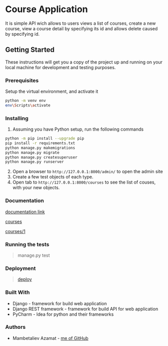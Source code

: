 # Course Application
It is simple API wich allows to users views a list of courses, create a new course, view a course detail by specifying its id and allows delete caused by specifying id.

## Getting Started
These instructions will get you a copy of the project up and running on your local machine for development and testing purposes.

### Prerequisites
Setup the virtual environment, and activate it
```bash
python -m venv env
env\Scripts\activate
```

### Installing
1. Assuming you have Python setup, run the following commands

```bash
python -m pip install --upgrade pip
pip install -r requirements.txt
python manage.py makemigrations
python manage.py migrate
python manage.py createsuperuser
python manage.py runserver
```
2. Open a browser to `http://127.0.0.1:8000/admin/` to open the admin site
3. Create a few test objects of each type.
4. Open tab to `http://127.0.0.1:8000/courses` to see the list of couses, with your new objects.

### Documentation
[documentation link](https://coursesapi3.docs.apiary.io/#reference/0/list-of-courses/list-all-courses)

[courses](https://private-f4a7a-coursesapi3.apiary-mock.com/courses)

[courses/1](https://private-f4a7a-coursesapi3.apiary-mock.com/courses/1)

### Running the tests
> manage.py test

### Deployment
> [deploy](https://hp-228.herokuapp.com)

### Built With
- Django - framework for build web application
- Django REST framework - framework for build API for web application
- PyCharm - Idea for python and their frameworks

### Authors
- Mambetaliev Azamat - [me of GitHub](https://github.com/Azamat229/)
